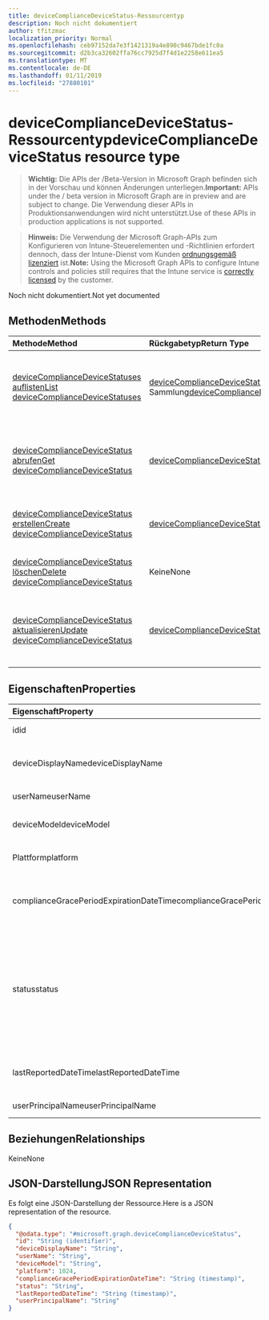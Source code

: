 ```yaml
---
title: deviceComplianceDeviceStatus-Ressourcentyp
description: Noch nicht dokumentiert
author: tfitzmac
localization_priority: Normal
ms.openlocfilehash: ceb97152da7e3f1421319a4e890c9467bde1fc0a
ms.sourcegitcommit: d2b3ca32602ffa76cc7925d7f4d1e2258e611ea5
ms.translationtype: MT
ms.contentlocale: de-DE
ms.lasthandoff: 01/11/2019
ms.locfileid: "27880101"
---
```

# <a name="devicecompliancedevicestatus-resource-type"></a><span data-ttu-id="9e833-103">deviceComplianceDeviceStatus-Ressourcentyp</span><span class="sxs-lookup"><span data-stu-id="9e833-103">deviceComplianceDeviceStatus resource type</span></span>

> <span data-ttu-id="9e833-104">**Wichtig:** Die APIs der /Beta-Version in Microsoft Graph befinden sich in der Vorschau und können Änderungen unterliegen.</span><span class="sxs-lookup"><span data-stu-id="9e833-104">**Important:** APIs under the / beta version in Microsoft Graph are in preview and are subject to change.</span></span> <span data-ttu-id="9e833-105">Die Verwendung dieser APIs in Produktionsanwendungen wird nicht unterstützt.</span><span class="sxs-lookup"><span data-stu-id="9e833-105">Use of these APIs in production applications is not supported.</span></span>

> <span data-ttu-id="9e833-106">**Hinweis:** Die Verwendung der Microsoft Graph-APIs zum Konfigurieren von Intune-Steuerelementen und -Richtlinien erfordert dennoch, dass der Intune-Dienst vom Kunden [ordnungsgemäß lizenziert](https://go.microsoft.com/fwlink/?linkid=839381) ist.</span><span class="sxs-lookup"><span data-stu-id="9e833-106">**Note:** Using the Microsoft Graph APIs to configure Intune controls and policies still requires that the Intune service is [correctly licensed](https://go.microsoft.com/fwlink/?linkid=839381) by the customer.</span></span>

<span data-ttu-id="9e833-107">Noch nicht dokumentiert.</span><span class="sxs-lookup"><span data-stu-id="9e833-107">Not yet documented</span></span>
## <a name="methods"></a><span data-ttu-id="9e833-108">Methoden</span><span class="sxs-lookup"><span data-stu-id="9e833-108">Methods</span></span>
|<span data-ttu-id="9e833-109">Methode</span><span class="sxs-lookup"><span data-stu-id="9e833-109">Method</span></span>|<span data-ttu-id="9e833-110">Rückgabetyp</span><span class="sxs-lookup"><span data-stu-id="9e833-110">Return Type</span></span>|<span data-ttu-id="9e833-111">Beschreibung</span><span class="sxs-lookup"><span data-stu-id="9e833-111">Description</span></span>|
|:---|:---|:---|
|[<span data-ttu-id="9e833-112">deviceComplianceDeviceStatuses auflisten</span><span class="sxs-lookup"><span data-stu-id="9e833-112">List deviceComplianceDeviceStatuses</span></span>](../api/intune-deviceconfig-devicecompliancedevicestatus-list.md)|<span data-ttu-id="9e833-113">[deviceComplianceDeviceStatus](../resources/intune-deviceconfig-devicecompliancedevicestatus.md)-Sammlung</span><span class="sxs-lookup"><span data-stu-id="9e833-113">[deviceComplianceDeviceStatus](../resources/intune-deviceconfig-devicecompliancedevicestatus.md) collection</span></span>|<span data-ttu-id="9e833-114">Auflisten von Eigenschaften und Beziehungen der [deviceComplianceDeviceStatus](../resources/intune-deviceconfig-devicecompliancedevicestatus.md)-Objekte.</span><span class="sxs-lookup"><span data-stu-id="9e833-114">List properties and relationships of the [deviceComplianceDeviceStatus](../resources/intune-deviceconfig-devicecompliancedevicestatus.md) objects.</span></span>|
|[<span data-ttu-id="9e833-115">deviceComplianceDeviceStatus abrufen</span><span class="sxs-lookup"><span data-stu-id="9e833-115">Get deviceComplianceDeviceStatus</span></span>](../api/intune-deviceconfig-devicecompliancedevicestatus-get.md)|[<span data-ttu-id="9e833-116">deviceComplianceDeviceStatus</span><span class="sxs-lookup"><span data-stu-id="9e833-116">deviceComplianceDeviceStatus</span></span>](../resources/intune-deviceconfig-devicecompliancedevicestatus.md)|<span data-ttu-id="9e833-117">Lesen von Eigenschaften und Beziehungen des [deviceComplianceDeviceStatus](../resources/intune-deviceconfig-devicecompliancedevicestatus.md)-Objekts.</span><span class="sxs-lookup"><span data-stu-id="9e833-117">Read properties and relationships of the [deviceComplianceDeviceStatus](../resources/intune-deviceconfig-devicecompliancedevicestatus.md) object.</span></span>|
|[<span data-ttu-id="9e833-118">deviceComplianceDeviceStatus erstellen</span><span class="sxs-lookup"><span data-stu-id="9e833-118">Create deviceComplianceDeviceStatus</span></span>](../api/intune-deviceconfig-devicecompliancedevicestatus-create.md)|[<span data-ttu-id="9e833-119">deviceComplianceDeviceStatus</span><span class="sxs-lookup"><span data-stu-id="9e833-119">deviceComplianceDeviceStatus</span></span>](../resources/intune-deviceconfig-devicecompliancedevicestatus.md)|<span data-ttu-id="9e833-120">Erstellen eines neuen [deviceComplianceDeviceStatus](../resources/intune-deviceconfig-devicecompliancedevicestatus.md)-Objekts.</span><span class="sxs-lookup"><span data-stu-id="9e833-120">Create a new [deviceComplianceDeviceStatus](../resources/intune-deviceconfig-devicecompliancedevicestatus.md) object.</span></span>|
|[<span data-ttu-id="9e833-121">deviceComplianceDeviceStatus löschen</span><span class="sxs-lookup"><span data-stu-id="9e833-121">Delete deviceComplianceDeviceStatus</span></span>](../api/intune-deviceconfig-devicecompliancedevicestatus-delete.md)|<span data-ttu-id="9e833-122">Keine</span><span class="sxs-lookup"><span data-stu-id="9e833-122">None</span></span>|<span data-ttu-id="9e833-123">Löscht ein [deviceComplianceDeviceStatus](../resources/intune-deviceconfig-devicecompliancedevicestatus.md)-Objekt.</span><span class="sxs-lookup"><span data-stu-id="9e833-123">Deletes a [deviceComplianceDeviceStatus](../resources/intune-deviceconfig-devicecompliancedevicestatus.md).</span></span>|
|[<span data-ttu-id="9e833-124">deviceComplianceDeviceStatus aktualisieren</span><span class="sxs-lookup"><span data-stu-id="9e833-124">Update deviceComplianceDeviceStatus</span></span>](../api/intune-deviceconfig-devicecompliancedevicestatus-update.md)|[<span data-ttu-id="9e833-125">deviceComplianceDeviceStatus</span><span class="sxs-lookup"><span data-stu-id="9e833-125">deviceComplianceDeviceStatus</span></span>](../resources/intune-deviceconfig-devicecompliancedevicestatus.md)|<span data-ttu-id="9e833-126">Aktualisieren der Eigenschaften eines [deviceComplianceDeviceStatus](../resources/intune-deviceconfig-devicecompliancedevicestatus.md)-Objekts.</span><span class="sxs-lookup"><span data-stu-id="9e833-126">Update the properties of a [deviceComplianceDeviceStatus](../resources/intune-deviceconfig-devicecompliancedevicestatus.md) object.</span></span>|

## <a name="properties"></a><span data-ttu-id="9e833-127">Eigenschaften</span><span class="sxs-lookup"><span data-stu-id="9e833-127">Properties</span></span>
|<span data-ttu-id="9e833-128">Eigenschaft</span><span class="sxs-lookup"><span data-stu-id="9e833-128">Property</span></span>|<span data-ttu-id="9e833-129">Typ</span><span class="sxs-lookup"><span data-stu-id="9e833-129">Type</span></span>|<span data-ttu-id="9e833-130">Beschreibung</span><span class="sxs-lookup"><span data-stu-id="9e833-130">Description</span></span>|
|:---|:---|:---|
|<span data-ttu-id="9e833-131">id</span><span class="sxs-lookup"><span data-stu-id="9e833-131">id</span></span>|<span data-ttu-id="9e833-132">String</span><span class="sxs-lookup"><span data-stu-id="9e833-132">String</span></span>|<span data-ttu-id="9e833-133">Schlüssel der Entität</span><span class="sxs-lookup"><span data-stu-id="9e833-133">Key of the entity.</span></span>|
|<span data-ttu-id="9e833-134">deviceDisplayName</span><span class="sxs-lookup"><span data-stu-id="9e833-134">deviceDisplayName</span></span>|<span data-ttu-id="9e833-135">String</span><span class="sxs-lookup"><span data-stu-id="9e833-135">String</span></span>|<span data-ttu-id="9e833-136">Gerätename, der dem Objekt des Typs „DevicePolicyStatus“ zugeordnet ist</span><span class="sxs-lookup"><span data-stu-id="9e833-136">Device name of the DevicePolicyStatus.</span></span>|
|<span data-ttu-id="9e833-137">userName</span><span class="sxs-lookup"><span data-stu-id="9e833-137">userName</span></span>|<span data-ttu-id="9e833-138">String</span><span class="sxs-lookup"><span data-stu-id="9e833-138">String</span></span>|<span data-ttu-id="9e833-139">Gemeldeter Benutzername</span><span class="sxs-lookup"><span data-stu-id="9e833-139">The User Name that is being reported</span></span>|
|<span data-ttu-id="9e833-140">deviceModel</span><span class="sxs-lookup"><span data-stu-id="9e833-140">deviceModel</span></span>|<span data-ttu-id="9e833-141">String</span><span class="sxs-lookup"><span data-stu-id="9e833-141">String</span></span>|<span data-ttu-id="9e833-142">Gemeldetes Gerätemodell</span><span class="sxs-lookup"><span data-stu-id="9e833-142">The device model that is being reported</span></span>|
|<span data-ttu-id="9e833-143">Plattform</span><span class="sxs-lookup"><span data-stu-id="9e833-143">platform</span></span>|<span data-ttu-id="9e833-144">Int32</span><span class="sxs-lookup"><span data-stu-id="9e833-144">Int32</span></span>|<span data-ttu-id="9e833-145">Plattform des Geräts, das gemeldet wird</span><span class="sxs-lookup"><span data-stu-id="9e833-145">Platform of the device that is being reported</span></span>|
|<span data-ttu-id="9e833-146">complianceGracePeriodExpirationDateTime</span><span class="sxs-lookup"><span data-stu-id="9e833-146">complianceGracePeriodExpirationDateTime</span></span>|<span data-ttu-id="9e833-147">DateTimeOffset</span><span class="sxs-lookup"><span data-stu-id="9e833-147">DateTimeOffset</span></span>|<span data-ttu-id="9e833-148">Datum und Uhrzeit des Ablaufs der Toleranzperiode für die Gerätekonformität</span><span class="sxs-lookup"><span data-stu-id="9e833-148">The DateTime when device compliance grace period expires</span></span>|
|<span data-ttu-id="9e833-149">status</span><span class="sxs-lookup"><span data-stu-id="9e833-149">status</span></span>|[<span data-ttu-id="9e833-150">complianceStatus</span><span class="sxs-lookup"><span data-stu-id="9e833-150">complianceStatus</span></span>](../resources/intune-shared-compliancestatus.md)|<span data-ttu-id="9e833-151">Konformitätsstatus des Richtlinienberichts.</span><span class="sxs-lookup"><span data-stu-id="9e833-151">Compliance status of the policy report.</span></span> <span data-ttu-id="9e833-152">Mögliche Werte sind: `unknown`, `notApplicable`, `compliant`, `remediated`, `nonCompliant`, `error`, `conflict` und `notAssigned`.</span><span class="sxs-lookup"><span data-stu-id="9e833-152">Possible values are: `unknown`, `notApplicable`, `compliant`, `remediated`, `nonCompliant`, `error`, `conflict`, `notAssigned`.</span></span>|
|<span data-ttu-id="9e833-153">lastReportedDateTime</span><span class="sxs-lookup"><span data-stu-id="9e833-153">lastReportedDateTime</span></span>|<span data-ttu-id="9e833-154">DateTimeOffset</span><span class="sxs-lookup"><span data-stu-id="9e833-154">DateTimeOffset</span></span>|<span data-ttu-id="9e833-155">Datum und Uhrzeit der letzten Änderung des Richtlinienberichts</span><span class="sxs-lookup"><span data-stu-id="9e833-155">Last modified date time of the policy report.</span></span>|
|<span data-ttu-id="9e833-156">userPrincipalName</span><span class="sxs-lookup"><span data-stu-id="9e833-156">userPrincipalName</span></span>|<span data-ttu-id="9e833-157">String</span><span class="sxs-lookup"><span data-stu-id="9e833-157">String</span></span>|<span data-ttu-id="9e833-158">Benutzer-Prinzipalname</span><span class="sxs-lookup"><span data-stu-id="9e833-158">UserPrincipalName.</span></span>|

## <a name="relationships"></a><span data-ttu-id="9e833-159">Beziehungen</span><span class="sxs-lookup"><span data-stu-id="9e833-159">Relationships</span></span>
<span data-ttu-id="9e833-160">Keine</span><span class="sxs-lookup"><span data-stu-id="9e833-160">None</span></span>
## <a name="json-representation"></a><span data-ttu-id="9e833-161">JSON-Darstellung</span><span class="sxs-lookup"><span data-stu-id="9e833-161">JSON Representation</span></span>
<span data-ttu-id="9e833-162">Es folgt eine JSON-Darstellung der Ressource.</span><span class="sxs-lookup"><span data-stu-id="9e833-162">Here is a JSON representation of the resource.</span></span>
<!-- {
  "blockType": "resource",
  "keyProperty": "id",
  "@odata.type": "microsoft.graph.deviceComplianceDeviceStatus"
}
-->
``` json
{
  "@odata.type": "#microsoft.graph.deviceComplianceDeviceStatus",
  "id": "String (identifier)",
  "deviceDisplayName": "String",
  "userName": "String",
  "deviceModel": "String",
  "platform": 1024,
  "complianceGracePeriodExpirationDateTime": "String (timestamp)",
  "status": "String",
  "lastReportedDateTime": "String (timestamp)",
  "userPrincipalName": "String"
}
```





